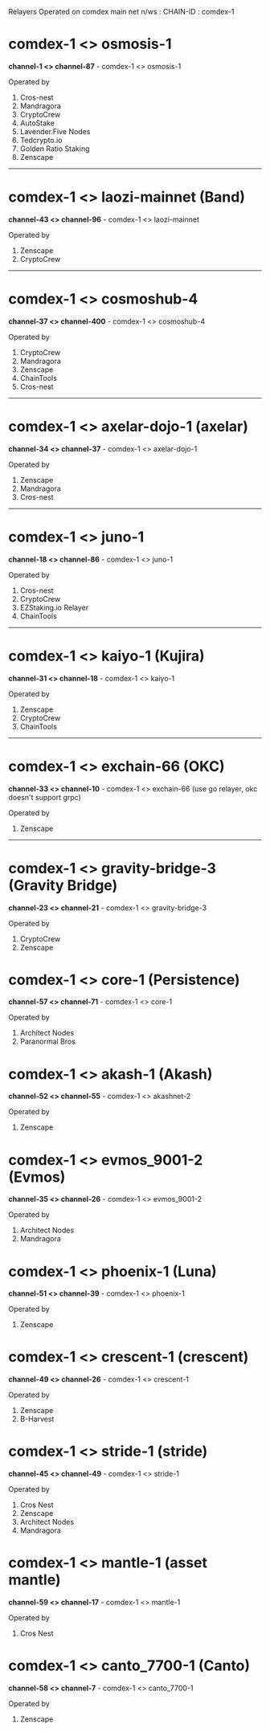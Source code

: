 
 Relayers Operated on comdex main net n/ws : CHAIN-ID : comdex-1
 
# comdex-1 <> osmosis-1
**channel-1 <> channel-87** - comdex-1 <> osmosis-1

Operated by

1. Cros-nest
2. Mandragora
3. CryptoCrew
4. AutoStake
5. Lavender.Five Nodes
6. Tedcrypto.io
7. Golden Ratio Staking
8. Zenscape

----------------------------------------------------------------------------------------------------------------

# comdex-1 <> laozi-mainnet (Band)
**channel-43 <> channel-96** - comdex-1 <> laozi-mainnet

Operated by

1. Zenscape
2. CryptoCrew

----------------------------------------------------------------------------------------------------------------


# comdex-1 <> cosmoshub-4
**channel-37 <> channel-400** - comdex-1 <> cosmoshub-4

Operated by

1. CryptoCrew
2. Mandragora
3. Zenscape
4. ChainTools
5. Cros-nest

----------------------------------------------------------------------------------------------------------------

# comdex-1 <> axelar-dojo-1 (axelar)
**channel-34 <> channel-37** - comdex-1 <> axelar-dojo-1

Operated by

1. Zenscape
2. Mandragora
3. Cros-nest

----------------------------------------------------------------------------------------------------------------

# comdex-1 <> juno-1
**channel-18 <> channel-86** - comdex-1 <> juno-1

Operated by

1. Cros-nest
2. CryptoCrew
3. EZStaking.io Relayer
4. ChainTools


----------------------------------------------------------------------------------------------------------------

# comdex-1 <> kaiyo-1 (Kujira)
**channel-31 <> channel-18** - comdex-1 <> kaiyo-1

Operated by

1. Zenscape
2. CryptoCrew
3. ChainTools

----------------------------------------------------------------------------------------------------------------

# comdex-1 <> exchain-66 (OKC)
**channel-33 <> channel-10** - comdex-1 <> exchain-66 (use go relayer, okc doesn't support grpc)

Operated by

1. Zenscape

----------------------------------------------------------------------------------------------------------------

# comdex-1 <> gravity-bridge-3 (Gravity Bridge)
**channel-23 <> channel-21** - comdex-1 <> gravity-bridge-3

Operated by

1. CryptoCrew
2. Zenscape

# comdex-1 <> core-1 (Persistence)
**channel-57 <> channel-71** - comdex-1 <> core-1

Operated by

1. Architect Nodes
2. Paranormal Bros

# comdex-1 <> akash-1 (Akash)
**channel-52 <> channel-55** - comdex-1 <> akashnet-2

Operated by

1. Zenscape

# comdex-1 <> evmos_9001-2 (Evmos)
**channel-35 <> channel-26** - comdex-1 <> evmos_9001-2

Operated by

1. Architect Nodes
2. Mandragora

# comdex-1 <> phoenix-1 (Luna)
**channel-51 <> channel-39** - comdex-1 <> phoenix-1

Operated by

1. Zenscape

# comdex-1 <> crescent-1 (crescent)
**channel-49 <> channel-26** - comdex-1 <> crescent-1

Operated by

1. Zenscape
2. B-Harvest

# comdex-1 <> stride-1 (stride)
**channel-45 <> channel-49** - comdex-1 <> stride-1

Operated by

1. Cros Nest
2. Zenscape
3. Architect Nodes
4. Mandragora

# comdex-1 <> mantle-1 (asset mantle)
**channel-59 <> channel-17** - comdex-1 <> mantle-1

Operated by

1. Cros Nest

# comdex-1 <> canto_7700-1 (Canto)
**channel-58 <> channel-7** - comdex-1 <> canto_7700-1

Operated by

1. Zenscape




